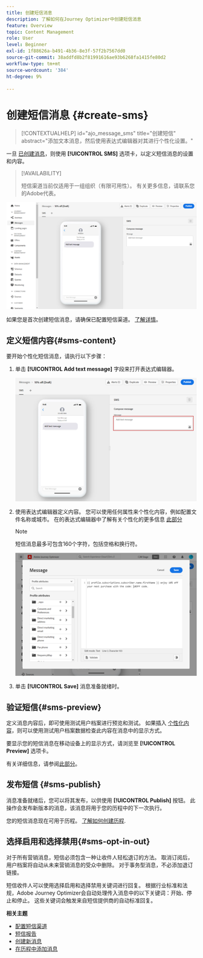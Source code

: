 ```yaml
---
title: 创建短信消息
description: 了解如何在Journey Optimizer中创建短信消息
feature: Overview
topic: Content Management
role: User
level: Beginner
exl-id: 1f88626a-b491-4b36-8e3f-57f2b7567dd0
source-git-commit: 38addfd8b2f81991616ae93b6268fa1415fe80d2
workflow-type: tm+mt
source-wordcount: '384'
ht-degree: 9%

---
```


# 创建短信消息 {#create-sms}

>[!CONTEXTUALHELP]
>id="ajo_message_sms"
>title="创建短信"
>abstract="添加文本消息，然后使用表达式编辑器对其进行个性化设置。"

一旦 [已创建消息](get-started-content.md)，则使用 **[!UICONTROL SMS]** 选项卡，以定义短信消息的设置和内容。


>[!AVAILABILITY]
>
>短信渠道当前仅适用于一组组织（有限可用性）。 有关更多信息，请联系您的Adobe代表。

![](assets/sms_1.png)

如果您是首次创建短信消息，请确保已配置短信渠道。 [了解详情](../configuration/sms-configuration.md)。

## 定义短信内容{#sms-content}

要开始个性化短信消息，请执行以下步骤：

1. 单击 **[!UICONTROL Add text message]** 字段来打开表达式编辑器。

   ![](assets/sms_3.png)

1. 使用表达式编辑器定义内容。 您可以使用任何属性来个性化内容，例如配置文件名称或城市。 在的表达式编辑器中了解有关个性化的更多信息 [此部分](../personalization/personalize.md)

   >[!NOTE]
   >
   > 短信消息最多可包含160个字符，包括空格和换行符。

   ![](assets/sms_2.png)

1. 单击 **[!UICONTROL Save]** 消息准备就绪时。

## 验证短信{#sms-preview}

定义消息内容后，即可使用测试用户档案进行预览和测试。 如果插入 [个性化内容](../personalization/personalize.md)，则可以使用测试用户档案数据检查此内容在消息中的显示方式。

要显示您的短信消息在移动设备上的显示方式，请浏览至 **[!UICONTROL Preview]** 选项卡。

有关详细信息，请参阅[此部分](../design/preview.md)。


## 发布短信 {#sms-publish}

消息准备就绪后，您可以将其发布，以供使用 **[!UICONTROL Publish]** 按钮。 此操作会发布新版本的消息，该消息将用于您的历程中的下一次执行。

您的短信消息现在可用于历程。 [了解如何创建历程](../building-journeys/journey-gs.md).

## 选择启用和选择禁用{#sms-opt-in-out}

对于所有营销消息，短信必须包含一种让收件人轻松退订的方法。 取消订阅后，用户档案将自动从未来营销消息的受众中删除。 对于事务型消息，不必添加退订链接。

短信收件人可以使用选择启用和选择禁用关键词进行回复。 根据行业标准和法规，Adobe Journey Optimizer会自动处理传入消息中的以下关键词：开始、停止和停止。 这些关键词会触发来自短信提供商的自动标准回复。


**相关主题**

* [配置短信渠道](../configuration/sms-configuration.md)
* [短信报告](../reports/journey-global-report.md#sms-global)
* [创建新消息](get-started-content.md)
* [在历程中添加消息](../building-journeys/journeys-message.md)
